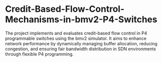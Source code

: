 # Credit-Based-Flow-Control-Mechanisms-in-bmv2-P4-Switches
The project implements and evaluates credit-based flow control in P4 programmable switches using the bmv2 simulator. It aims to enhance network performance by dynamically managing buffer allocation, reducing congestion, and ensuring fair bandwidth distribution in SDN environments through flexible P4 programming.
